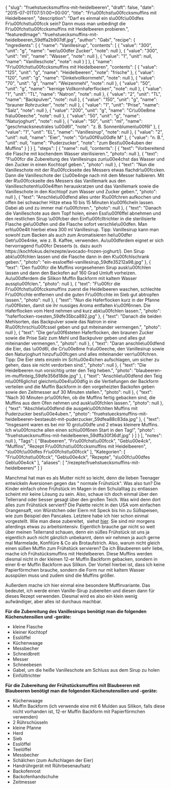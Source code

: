 {
    "slug": "fruehstuecksmuffins-mit-heidelbeeren",
    "draft": false,
    "date": "2015-07-01T07:51:00+00:00",
    "title": "Fr\u00fchst\u00fccksmuffins mit Heidelbeeren",
    "description": "Darf es einmal ein s\u00fc\u00dfes Fr\u00fchst\u00fcck sein? Dann muss man unbedingt die Fr\u00fchst\u00fccksmuffins mit Heidelbeeren probieren.",
    "featuredImage": "fruehstuecksmuffins-mit-heidelbeeren_59dffa2b907df.jpg",
    "author": "Gabi",
    "recipe": {
        "ingredients": [
            {
                "name": "Vanillesirup",
                "contents": [
                    {
                        "value": "300",
                        "unit": "g",
                        "name": "wei\u00dfer Zucker",
                        "note": null
                    },
                    {
                        "value": "300",
                        "unit": "ml",
                        "name": "Wasser",
                        "note": null
                    },
                    {
                        "value": "1",
                        "unit": null,
                        "name": "Vanilleschote",
                        "note": null
                    }
                ]
            },
            {
                "name": "Fr\u00fchst\u00fccksmuffins mit Heidelbeeren",
                "contents": [
                    {
                        "value": "125",
                        "unit": "g",
                        "name": "Heidelbeeren",
                        "note": "frische"
                    },
                    {
                        "value": "120",
                        "unit": "g",
                        "name": "Dinkelvollkornmehl",
                        "note": null
                    },
                    {
                        "value": "70",
                        "unit": "g",
                        "name": "Weizenmehl",
                        "note": null
                    },
                    {
                        "value": "50",
                        "unit": "g",
                        "name": "kernige Vollkornhaferflocken",
                        "note": null
                    },
                    {
                        "value": "1",
                        "unit": "TL",
                        "name": "Natron",
                        "note": null
                    },
                    {
                        "value": "2",
                        "unit": "TL",
                        "name": "Backpulver",
                        "note": null
                    },
                    {
                        "value": "150",
                        "unit": "g",
                        "name": "brauner Rohrzucker",
                        "note": null
                    },
                    {
                        "value": "1",
                        "unit": "Prise",
                        "name": "Salz",
                        "note": null
                    },
                    {
                        "value": "200",
                        "unit": "g",
                        "name": "Cr\u00e8me fra\u00eeche",
                        "note": null
                    },
                    {
                        "value": "50",
                        "unit": "g",
                        "name": "Naturjoghurt",
                        "note": null
                    },
                    {
                        "value": "50",
                        "unit": "ml",
                        "name": "geschmacksneutrales \u00d6l",
                        "note": "z. B. Sonnenblumen\u00f6l"
                    },
                    {
                        "value": "1",
                        "unit": "EL",
                        "name": "Vanillesirup",
                        "note": null
                    },
                    {
                        "value": "2",
                        "unit": null,
                        "name": "Eier",
                        "note": "Gr\u00f6\u00dfe M"
                    },
                    {
                        "value": "n. B.",
                        "unit": null,
                        "name": "Puderzucker",
                        "note": "zum Best\u00e4uben der Muffins"
                    }
                ]
            }
        ],
        "steps": [
            {
                "name": null,
                "contents": [
                    {
                        "text": "Vorbereitend die Flasche mit kochendem Wasser sterilisieren.",
                        "photo": null
                    },
                    {
                        "text": "F\u00fcr die Zubereitung des Vanillesirups zun\u00e4chst das Wasser und den Zucker in einen Kochtopf geben.",
                        "photo": null
                    },
                    {
                        "text": "Nun die Vanilleschote mit der R\u00fcckseite des Messers etwas flachdr\u00fccken. Dann  die Vanilleschote der L\u00e4nge nach mit dem Messer halbieren. Mit der R\u00fcckseite des Messers das Vanillemark aus den Vanilleschotenh\u00e4lften herauskratzen und das Vanillemark sowie die Vanilleschote in den Kochtopf zum Wasser und Zucker geben.",
                        "photo": null
                    },
                    {
                        "text": "Anschlie\u00dfend alles unter R\u00fchren aufkochen und offen bei schwacher Hitze etwa 10 bis 15 Minuten k\u00f6cheln lassen. Dabei ab und zu immer mal r\u00fchren.",
                        "photo": null
                    },
                    {
                        "text": "Danach die Vanilleschote aus dem Topf holen, einen Essl\u00f6ffel abnehmen und den restlichen Sirup \u00fcber den Einf\u00fclltrichter in die sterilisierte Flasche gie\u00dfen und die Flasche sofort verschlie\u00dfen. Man erh\u00e4lt hierbei etwa 300 ml Vanillesirup. Tipp: Vanillesirup kann man sowohl zum Backen als auch zum Aromatisieren hei\u00dfer Getr\u00e4nke, wie z. B. Kaffee, verwenden. Au\u00dferdem eignet er sich hervorragend f\u00fcr Desserts (s. dazu auch https:\/\/kochfokus.de\/rezepte\/avocado-frozen-joghurt\/). Den Sirup abk\u00fchlen lassen und die Flasche dann in den K\u00fchlschrank geben.",
                        "photo": "ein-essloeffel-vanillesirup_59dfe35212a98.jpg"
                    },
                    {
                        "text": "Den f\u00fcr die Muffins vorgesehenen Sirup ausk\u00fchlen lassen und dann den Backofen auf 160 Grad Umluft vorheizen. Au\u00dferdem die Silikon Muffin Backform mit kaltem Wasser aussp\u00fclen.",
                        "photo": null
                    },
                    {
                        "text": "F\u00fcr die Fr\u00fchst\u00fccksmuffins zuerst die Heidelbeeren waschen, schlechte Fr\u00fcchte entfernen und die guten Fr\u00fcchte im Sieb gut abtropfen lassen.",
                        "photo": null
                    },
                    {
                        "text": "Nun die Haferflocken kurz in der Pfanne r\u00f6sten, damit sie ihr nussiges Aroma entfalten k\u00f6nnen.  Die Haferflocken vom Herd nehmen und kurz abk\u00fchlen lassen.",
                        "photo": "haferflocken-roesten_59dfe35bca892.jpg"
                    },
                    {
                        "text": "Danach die beiden Mehlsorten, das Backpulver sowie das Natron in eine R\u00fchrsch\u00fcssel geben und gut miteinander vermengen.",
                        "photo": null
                    },
                    {
                        "text": "Die ger\u00f6steten Haferflocken, den braunen Zucker sowie die Prise Salz zum Mehl und Backpulver geben und alles gut miteinander vermengen.",
                        "photo": null
                    },
                    {
                        "text": "Daran anschlie\u00dfend die Eier, das \u00d6l, die Cr\u00e8me fra\u00eeche, den Vanillesirup sowie den Naturjoghurt hinzuf\u00fcgen und alles miteinander verr\u00fchren. Tipp: Die Eier stets einzeln im Sch\u00e4lchen aufschlagen, um sicher zu gehen, dass sie nicht verdorben sind.",
                        "photo": null
                    },
                    {
                        "text": "Die Heidelbeeren nun vorsichtig unter den Teig heben.",
                        "photo": "blaubeeren-im-muffinteig_59dfe356d18de.jpg"
                    },
                    {
                        "text": "Anschlie\u00dfend den Teig m\u00f6glichst gleichm\u00e4\u00dfig in die Vertiefungen der Backform verteilen und die Muffin Backform in den vorgeheizten Backofen geben sowie den  Zeitmesser auf 30 Minuten stellen.",
                        "photo": null
                    },
                    {
                        "text": "Nach 30 Minuten pr\u00fcfen, ob die Muffins fertig gebacken sind, die Muffins aus dem Ofen nehmen und ausk\u00fchlen lassen.",
                        "photo": null
                    },
                    {
                        "text": "Abschlie\u00dfend die ausgek\u00fchlten Muffins mit Puderzucker best\u00e4uben.",
                        "photo": "fruehstuecksmuffins-mit-heidelbeeren-bestaeubt-mit-puderzucker_59dfea88c83da.jpg"
                    },
                    {
                        "text": "Insgesamt waren es bei mir 10 gro\u00dfe und 2 etwas kleinere Muffins. Ich w\u00fcnsche allen einen sch\u00f6nen Start in den Tag!",
                        "photo": "fruehstuecksmuffins-mit-heidelbeeren_59dffa30f36df.jpg"
                    }
                ]
            }
        ],
        "notes": null
    },
    "Tags": [
        "Blaubeeren",
        "Fr\u00fchst\u00fcck",
        "Geb\u00e4ck",
        "Muffins",
        "Rezept Fr\u00fchst\u00fccksmuffins mit Heidelbeeren",
        "s\u00fc\u00dfes Fr\u00fchst\u00fcck"
    ],
    "Kategorien": [
        "Fr\u00fchst\u00fcck",
        "Geb\u00e4ck",
        "Rezepte",
        "s\u00fc\u00dfes Geb\u00e4ck"
    ],
    "aliases": [
        "\/rezepte\/fruehstuecksmuffins-mit-heidelbeeren\/"
    ]
}

Manchmal hat man es als Mutter nicht so leicht, denn die lieben Teenager entwickeln Aversionen gegen das &#8220; normale Frühstück&#8220;. Was also tun? Die Kinder einfach ohne Frühstück im Magen in den Schulalltag zu entlassen scheint mir keine Lösung zu sein. Also, schaue ich doch einmal über den Tellerrand oder besser gesagt über den großen Teich. Was wird denn dort alles zum Frühstück serviert? Die Palette reicht in den USA vom einfachen Orangensaft, von Würstchen oder Eiern mit Speck bis hin zu Süßspeisen, wie zum Beispiel den Pancakes. Letztere habe ich hier schon einmal vorgestellt. Wie man diese zubereitet,  siehst [hier][1]. Sie sind mir morgens allerdings etwas zu arbeitsintensiv. Eigentlich brauche gar nicht so weit über meinen Tellerrand schauen, denn ein süßes Frühstück ist uns ja eigentlich auch nicht gänzlich unbekannt, denn wir nehmen ja auch gerne mal Marmelade, Konfitüre & Co als Brotaufstrich. Also, warum nicht gleich einen süßen Muffin zum Frühstück servieren? Da ich Blaubeeren sehr liebe, mache ich Frühstücksmuffins mit Heidelbeeren. Diese Muffins werden diesmal nicht in der kleinen 12-er Muffin Backform gebacken, sondern in einer 6-er Muffin Backform aus Silikon. Der Vorteil hierbei ist, dass ich keine Papierförmchen brauche, sondern die Form nur mit kaltem Wasser ausspülen muss und zudem sind die Muffins größer.

Außerdem mache ich hier einmal eine besondere Muffinvariante. Das bedeutet, ich werde einen Vanille-Sirup zubereiten und diesen dann für dieses Rezept verwenden. Diesmal wird es also ein klein wenig aufwändiger, aber alles ist durchaus machbar.

**Für die Zubereitung des Vanillesirups benötigt man die folgenden Küchenutensilien und -geräte:**

 * kleine Flasche
 * kleiner Kochtopf
 * Esslöffel
 * Küchenwaage
 * Messbecher
 * Schneidbrett
 * Messer
 * Schneebesen
 * Gabel, um die heiße Vanilleschote am Schluss aus dem Sirup zu holen
 * Einfülltrichter

**Für die Zubereitung der Frühstücksmuffins mit Blaubeeren mit Blaubeeren benötigt man die folgenden Küchenutensilien und -geräte:**

 * Küchenwaage
 * Muffin Backform (ich verwende eine mit 6 Mulden aus Silikon, falls diese nicht vorhanden ist, 12-er Muffin Backform mit Papierförmchen verwenden)
 * 2 Rührschüsseln
 * kleine Pfanne
 * Herd
 * Sieb
 * Esslöffel
 * Teelöffel
 * Messbecher
 * Schälchen (zum Aufschlagen der Eier)
 * Handrührgerät mit Rührbesenaufsatz
 * Backofenrost
 * Backofenhandschuhe
 * Zeitmesser

 [1]: https://kochfokus.de/rezepte/rezept-amerikanische-pancakes/